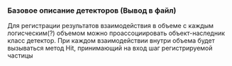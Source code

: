 ### Базовое описание детекторов (Вывод в файл)
Для регистрации результатов взаимодействия в объеме с каждым логисческим(?) объемом можно проассоциировать объект-наследник класс детектор. При каждом взаимодействии внутри объема будет вызываться метод Hit, принимающий на вход  шаг  регистрируемой частицы 
